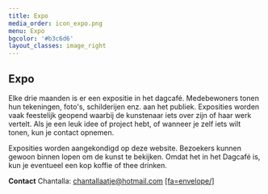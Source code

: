 ```yaml
---
title: Expo
media_order: icon_expo.png
menu: Expo
bgcolor: '#b3c6d6'
layout_classes: image_right
---
```


Expo
----

Elke drie maanden is er een expositie in het dagcafé. Medebewoners tonen hun tekeningen, foto's, schilderijen enz. aan het publiek. Exposities worden vaak feestelijk geopend waarbij de kunstenaar iets over zijn of haar werk vertelt. Als je een leuk idee of project hebt, of wanneer je zelf iets wilt tonen, kun je contact opnemen.

Exposities worden aangekondigd op deze website. Bezoekers kunnen gewoon binnen lopen om de kunst te bekijken. Omdat het in het Dagcafé is, kun je eventueel een kop koffie of thee drinken.

**Contact** Chantalla: chantallaatje@hotmail.com [[fa=envelope/]](mailto:chantallaatje@hotmail.com)


